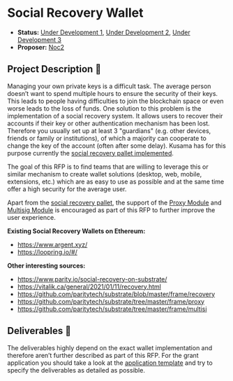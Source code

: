# Social Recovery Wallet

* **Status:** [Under Development 1](https://github.com/w3f/Grants-Program/blob/master/applications/Plus-social-recovery-wallet.md), [Under Development 2](https://github.com/w3f/Grants-Program/blob/master/applications/social_recovery_wallet.md), [Under Development 3](https://github.com/w3f/Grants-Program/blob/master/applications/keysafe_network.md)
* **Proposer:** [Noc2](https://github.com/Noc2)

## Project Description :page_facing_up: 

Managing your own private keys is a difficult task. The average person doesn’t want to spend multiple hours to ensure the security of their keys. This leads to people having difficulties to join the blockchain space or even worse leads to the loss of funds. One solution to this problem is the implementation of a social recovery system. It allows users to recover their accounts if their key or other authentication mechanism has been lost. Therefore you usually set up at least 3 "guardians" (e.g. other devices, friends or family or institutions), of which a majority can cooperate to change the key of the account (often after some delay). Kusama has for this purpose currently the [social recovery pallet implemented](https://github.com/paritytech/substrate/blob/master/frame/recovery). 

The goal of this RFP is to find teams that are willing to leverage this or similar mechanism to create wallet solutions (desktop, web, mobile, extensions, etc.) which are as easy to use as possible and at the same time offer a high security for the average user. 

Apart from the [social recovery pallet](https://github.com/paritytech/substrate/blob/master/frame/recovery), the support of the [Proxy Module](https://github.com/paritytech/substrate/tree/master/frame/proxy) and [Multisig Module](https://github.com/paritytech/substrate/tree/master/frame/multisig) is encouraged as part of this RFP to further improve the user experience. 

**Existing Social Recovery Wallets on Ethereum:** 
- https://www.argent.xyz/ 
- https://loopring.io/#/  

**Other interesting sources:** 
- https://www.parity.io/social-recovery-on-substrate/ 
- https://vitalik.ca/general/2021/01/11/recovery.html 
- https://github.com/paritytech/substrate/blob/master/frame/recovery 
- https://github.com/paritytech/substrate/tree/master/frame/proxy 
- https://github.com/paritytech/substrate/tree/master/frame/multisi

## Deliverables :nut_and_bolt:

The deliverables highly depend on the exact wallet implementation and therefore aren’t further described as part of this RFP. For the grant application you should take a look at the [application template](https://github.com/w3f/Grants-Program/blob/master/applications/application-template.md#overview-1) and try to specify the deliverables as detailed as possible. 
